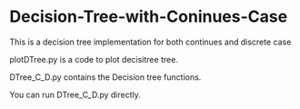 # Decision-Tree-with-Coninues-Case
This is a decision tree implementation for both continues and discrete case

plotDTree.py is a code to plot decisitree tree. 

DTree_C_D.py contains the Decision tree functions.

You can run DTree_C_D.py directly.
